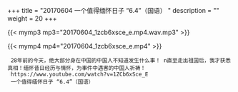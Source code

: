 +++
title = "20170604  一个值得缅怀日子 “6.4”（国语） "
description = ""
weight = 20
+++

{{< mymp3 mp3="20170604_1zcb6xsce_e.mp4.wav.mp3" >}}

{{< mymp4 mp4="20170604_1zcb6xsce_e.mp4" >}}

     28年前的今天，绝大部分身在中国的中国人不知道发生什么事！ n直至走出祖国后，我才获悉真相！缅怀昔日经历与情怀，为事件中遇害的中国人祈祷！ 
     https://www.youtube.com/watch?v=1ZCb6xSce_E 
     一个值得缅怀日子 “6.4”（国语） 
